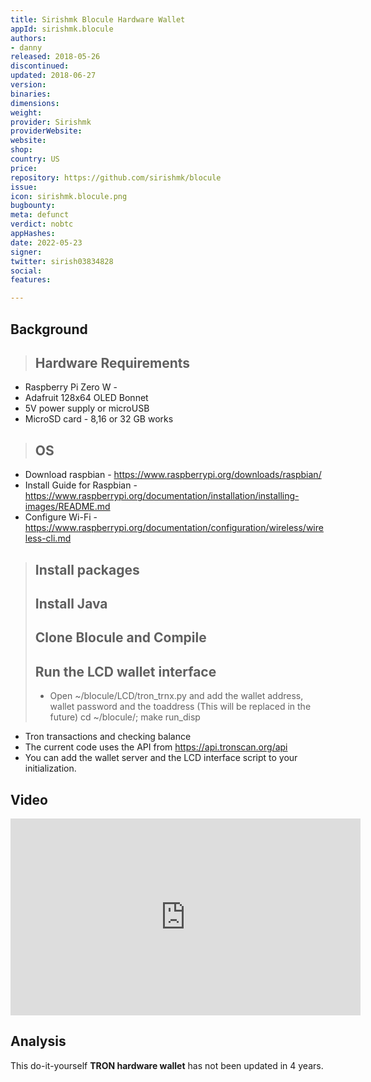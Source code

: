 ```yaml
---
title: Sirishmk Blocule Hardware Wallet
appId: sirishmk.blocule
authors:
- danny
released: 2018-05-26
discontinued: 
updated: 2018-06-27
version: 
binaries: 
dimensions: 
weight: 
provider: Sirishmk
providerWebsite: 
website: 
shop: 
country: US
price: 
repository: https://github.com/sirishmk/blocule
issue: 
icon: sirishmk.blocule.png
bugbounty: 
meta: defunct
verdict: nobtc
appHashes: 
date: 2022-05-23
signer: 
twitter: sirish03834828
social: 
features: 

---
```


## Background 

> ## Hardware Requirements 
- Raspberry Pi Zero W - 
- Adafruit 128x64 OLED Bonnet 
- 5V power supply or microUSB
- MicroSD card - 8,16 or 32 GB works
>
> ## OS
- Download raspbian - https://www.raspberrypi.org/downloads/raspbian/
- Install Guide for Raspbian - https://www.raspberrypi.org/documentation/installation/installing-images/README.md
- Configure Wi-Fi - https://www.raspberrypi.org/documentation/configuration/wireless/wireless-cli.md
>
> ## Install packages
> ## Install Java
> ## Clone Blocule and Compile
> ## Run the LCD wallet interface
> - Open ~/blocule/LCD/tron_trnx.py and add the wallet address, wallet password and the toaddress (This will be replaced in the future)
cd ~/blocule/; make run_disp
- Tron transactions and checking balance
- The current code uses the API from https://api.tronscan.org/api
- You can add the wallet server and the LCD interface script to your initialization. 

## Video 

<iframe width="560" height="315" src="https://www.youtube.com/embed/6e8vpMPB5Ks" title="YouTube video player" frameborder="0" allow="accelerometer; autoplay; clipboard-write; encrypted-media; gyroscope; picture-in-picture" allowfullscreen></iframe>

## Analysis 

This do-it-yourself **TRON hardware wallet** has not been updated in 4 years. 
